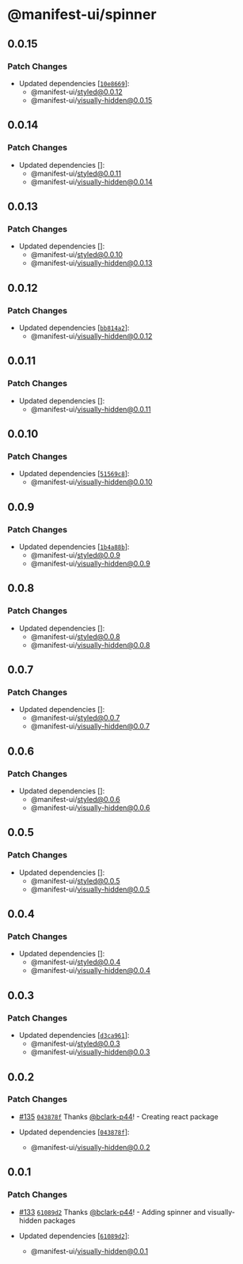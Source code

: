 # @manifest-ui/spinner

## 0.0.15

### Patch Changes

- Updated dependencies
  [[`10e8669`](https://github.com/project44/manifest-ui/commit/10e86695f5fafa5f23bd6f7225c36062aafd8119)]:
  - @manifest-ui/styled@0.0.12
  - @manifest-ui/visually-hidden@0.0.15

## 0.0.14

### Patch Changes

- Updated dependencies []:
  - @manifest-ui/styled@0.0.11
  - @manifest-ui/visually-hidden@0.0.14

## 0.0.13

### Patch Changes

- Updated dependencies []:
  - @manifest-ui/styled@0.0.10
  - @manifest-ui/visually-hidden@0.0.13

## 0.0.12

### Patch Changes

- Updated dependencies
  [[`bb814a2`](https://github.com/project44/manifest-ui/commit/bb814a2081e80f283074cc6b7103f24f377caf34)]:
  - @manifest-ui/visually-hidden@0.0.12

## 0.0.11

### Patch Changes

- Updated dependencies []:
  - @manifest-ui/visually-hidden@0.0.11

## 0.0.10

### Patch Changes

- Updated dependencies
  [[`51569c8`](https://github.com/project44/manifest-ui/commit/51569c80ae817503a1b16aec80b917f65fbd84fe)]:
  - @manifest-ui/visually-hidden@0.0.10

## 0.0.9

### Patch Changes

- Updated dependencies
  [[`1b4a88b`](https://github.com/project44/manifest-ui/commit/1b4a88b5cb40b4694feec637ff492a0d0a611c30)]:
  - @manifest-ui/styled@0.0.9
  - @manifest-ui/visually-hidden@0.0.9

## 0.0.8

### Patch Changes

- Updated dependencies []:
  - @manifest-ui/styled@0.0.8
  - @manifest-ui/visually-hidden@0.0.8

## 0.0.7

### Patch Changes

- Updated dependencies []:
  - @manifest-ui/styled@0.0.7
  - @manifest-ui/visually-hidden@0.0.7

## 0.0.6

### Patch Changes

- Updated dependencies []:
  - @manifest-ui/styled@0.0.6
  - @manifest-ui/visually-hidden@0.0.6

## 0.0.5

### Patch Changes

- Updated dependencies []:
  - @manifest-ui/styled@0.0.5
  - @manifest-ui/visually-hidden@0.0.5

## 0.0.4

### Patch Changes

- Updated dependencies []:
  - @manifest-ui/styled@0.0.4
  - @manifest-ui/visually-hidden@0.0.4

## 0.0.3

### Patch Changes

- Updated dependencies
  [[`d3ca961`](https://github.com/project44/manifest-ui/commit/d3ca961f66d0d696b332ea688d98fac2fdf025e5)]:
  - @manifest-ui/styled@0.0.3
  - @manifest-ui/visually-hidden@0.0.3

## 0.0.2

### Patch Changes

- [#135](https://github.com/project44/manifest-ui/pull/135)
  [`043878f`](https://github.com/project44/manifest-ui/commit/043878f5ca997b35c3a76bb05f0a5012c5b09002)
  Thanks [@bclark-p44](https://github.com/bclark-p44)! - Creating react package

- Updated dependencies
  [[`043878f`](https://github.com/project44/manifest-ui/commit/043878f5ca997b35c3a76bb05f0a5012c5b09002)]:
  - @manifest-ui/visually-hidden@0.0.2

## 0.0.1

### Patch Changes

- [#133](https://github.com/project44/manifest-ui/pull/133)
  [`61089d2`](https://github.com/project44/manifest-ui/commit/61089d21fdb9437374ac2d9cadfec1218a6d5113)
  Thanks [@bclark-p44](https://github.com/bclark-p44)! - Adding spinner and visually-hidden packages

- Updated dependencies
  [[`61089d2`](https://github.com/project44/manifest-ui/commit/61089d21fdb9437374ac2d9cadfec1218a6d5113)]:
  - @manifest-ui/visually-hidden@0.0.1
